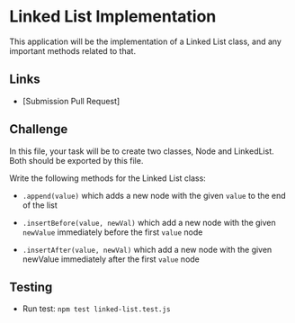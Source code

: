 # Linked List Implementation

This application will be the implementation of a Linked List class, and any important methods related to that.

## Links

* [Submission Pull Request]

## Challenge

In this file, your task will be to create two classes, Node and LinkedList. Both should be exported by this file.

Write the following methods for the Linked List class:

* `.append(value)` which adds a new node with the given `value` to the end of the list

* `.insertBefore(value, newVal)` which add a new node with the given `newValue` immediately before the first `value` node

* `.insertAfter(value, newVal)` which add a new node with the given newValue immediately after the first `value` node

## Testing

* Run test: `npm test linked-list.test.js`

